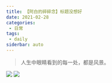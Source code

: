 ```yaml
---
title: 【阿白的碎碎念】标题没想好
date: 2021-02-28
categories:
 - 日常
tags:
 - daily
siderbar: auto
---
```


> 人生中眼睛看到的每一处，都是风景。


![](../images/daily-006.jpeg)
![](../images/daily-007.jpeg)